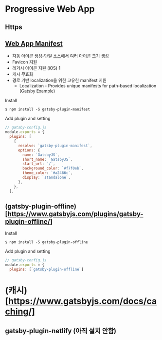 


# Progressive Web App

## Https
## [Web App Manifest](https://www.gatsbyjs.com/plugins/gatsby-plugin-manifest/)

- 자동 아이콘 생성-단일 소스에서 여러 아이콘 크기 생성
- Favicon 지원
- 레거시 아이콘 지원 (iOS) 1
- 캐시 무효화
- 경로 기반 localization을 위한 고유한 manifest 지원
  - Localization - Provides unique manifests for path-based localization (Gatsby Example)

Install
``` shell
$ npm install -S gatsby-plugin-manifest
```

Add plugin and setting
```js
// gatsby-config.js
module.exports = {
  plugins: [
    {
      resolve: `gatsby-plugin-manifest`,
      options: {
        name: `GatsbyJS`,
        short_name: `GatsbyJS`,
        start_url: `/`,
        background_color: `#f7f0eb`,
        theme_color: `#a2466c`,
        display: `standalone`,
      },
    },
  ],
```

## (gatsby-plugin-offline)[https://www.gatsbyjs.com/plugins/gatsby-plugin-offline/]

Install
``` shell
$ npm install -S gatsby-plugin-offline
```

Add plugin and setting
```js
// gatsby-config.js
module.exports = {
  plugins: [`gatsby-plugin-offline`]
```


# (캐시)[https://www.gatsbyjs.com/docs/caching/]

## gatsby-plugin-netlify (아직 설치 안함)